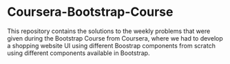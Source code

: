 # Coursera-Bootstrap-Course
This repository contains the solutions to the weekly problems that were given during the Bootstrap Course from Coursera, where we had to develop a shopping website UI using different Boostrap components from scratch using different components available in Bootstrap.
